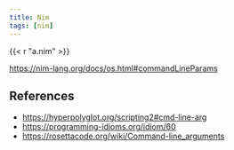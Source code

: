 ```yaml
---
title: Nim
tags: [nim]
---
```


{{< r "a.nim" >}}

<https://nim-lang.org/docs/os.html#commandLineParams>

## References

- <https://hyperpolyglot.org/scripting2#cmd-line-arg>
- <https://programming-idioms.org/idiom/60>
- <https://rosettacode.org/wiki/Command-line_arguments>
